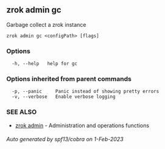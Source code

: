 ## zrok admin gc

Garbage collect a zrok instance

```
zrok admin gc <configPath> [flags]
```

### Options

```
  -h, --help   help for gc
```

### Options inherited from parent commands

```
  -p, --panic     Panic instead of showing pretty errors
  -v, --verbose   Enable verbose logging
```

### SEE ALSO

* [zrok admin](zrok_admin.md)	 - Administration and operations functions

###### Auto generated by spf13/cobra on 1-Feb-2023
